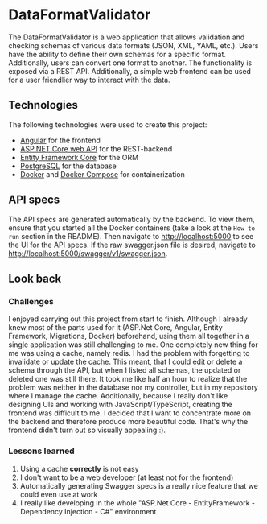 # DataFormatValidator

The DataFormatValidator is a web application that allows validation and checking schemas of various data formats (JSON, XML, YAML, etc.). Users have the ability to define their own schemas for a specific format. Additionally, users can convert one format to another.
The functionality is exposed via a REST API. Additionally, a simple web frontend can be used for a user friendlier way to interact with the data.

## Technologies

The following technologies were used to create this project:

- [Angular](https://angular.io/) for the frontend
- [ASP.NET Core web API](https://docs.microsoft.com/en-us/aspnet/core/?view=aspnetcore-3.1) for the REST-backend
- [Entity Framework Core](https://docs.microsoft.com/en-us/ef/core/) for the ORM
- [PostgreSQL](https://www.postgresql.org/) for the database
- [Docker](https://www.docker.com/) and [Docker Compose](https://docs.docker.com/compose/) for containerization

## API specs

The API specs are generated automatically by the backend. To view them, ensure that you started all the Docker containers (take a look at the `How to run` section in the README). Then navigate to <http://localhost:5000> to see the UI for the API specs. If the raw swagger.json file is desired, navigate to <http://localhost:5000/swagger/v1/swagger.json>.

## Look back

### Challenges

I enjoyed carrying out this project from start to finish. Although I already knew most of the parts used for it (ASP.Net Core, Angular, Entity Framework, Migrations, Docker) beforehand, using them all together in a single application was still challenging to me. One completely new thing for me was using a cache, namely redis. I had the problem with forgetting to invalidate or update the cache. This meant, that I could edit or delete a schema through the API, but when I listed all schemas, the updated or deleted one was still there. It took me like half an hour to realize that the problem was neither in the database nor my controller, but in my repository where I manage the cache.
Additionally, because I really don't like designing UIs and working with JavaScript/TypeScript, creating the frontend was difficult to me. I decided that I want to concentrate more on the backend and therefore produce more beautiful code. That's why the frontend didn't turn out so visually appealing :).

### Lessons learned

1) Using a cache **correctly** is not easy
2) I don't want to be a web developer (at least not for the frontend)
3) Automatically generating Swagger specs is a really nice feature that we could even use at work
4) I really like developing in the whole "ASP.Net Core - EntityFramework - Dependency Injection - C#" environment

